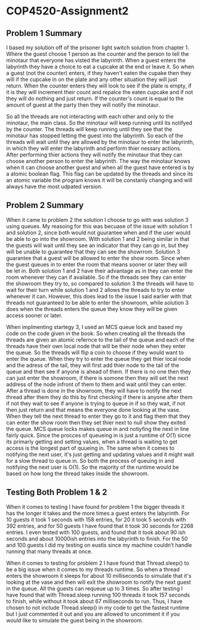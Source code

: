 # COP4520-Assignment2

## Problem 1 Summary
I based my solution off of the prisoner light switch solution from chapter 1. Where the guest choose 1 person as the counter and the person to tell the minotaur that everyone has visted the labyrinth. When a guest enters the labyrinth they have a choice to eat a cupcake at the end or leave it. So when a guest (not the counter) enters, if they haven't eaten the cupake then they will if the cupcake in on the plate and any other situation they will just return. When the counter enters they will look to see if the plate is empty, if it is they will increment their count and repalce the eaten cupcake and if not they will do nothing and  just return. If the counter's count is equal to the amount of guest at the party then they will notify the minotaur.

So all the threads are not interacting with each other and only to the minotaur, the main class. So the minotaur will keep running until its notifyed by the counter. The threads will keep running until they see that the minotaur has stopped letting the guest into the labyrinth. So each of the threads will wait until they are allowed by the minotaur to enter the labyrinth, in which they will enter the labyrinth and perform thier nessary actions. After performing thier actions they will notify the minotaur that they can choose another person to enter the labyrinth. The way the minotaur knows when it can choose another guest and when all the guest have entered is by a atomic boolean flag. This flag can be updated by the threads and since its an atomic variable the program knows it will be constanly changing and will always have the most udpated  version.

## Problem 2 Summary
When it came to problem 2 the solution I choose to go with was solution 3 using queues. My reasoing for this was becuase of the issue with solution 1 and solution 2, since both would not guurantee when and if the user would be able to go into the showroom. With solution 1 and 2 being similar in that the guests will wait until they see an indicator that they can go in, but they will be unable to guarantee that they can see the showrrom. Solution 3 guarantee that a guest will be allowed to enter the show room. Since when the guest queues in to enter the room that means sooner or later they will be let in. Both solution 1 and 2 have their advantage as in they can enter the room whenever they can if available. So if the threads see they can enter the showroom they try to, so compared to solution 3 the threads will have to wait for their turn while solution 1 and 2 allows the threads to try to enter whenever it can. However, this does lead to the issue I said earlier with that threads not guaranteed to be able to enter the showroom, while solution 3 does when the threads enters the queue they know they will be given access sooner or later.

When implmenting startegy 3, I used an MCS queue lock and based my code on the code given in the book. So when creating all the threads the threads are given an atomic refernce to the tail of the queue and each of the threads have their own local node that will be their node when they enter the queue. So the threads will flip a coin to choose if they would want to enter the queue. When they try to enter the queue they get thier local node and the adress of the tail, they will first add thier node to the tail of the queue and then see if anyone is ahead of them. If there is no one then they can just enter the showroom, if there is somone then they will set the next address of the node infront of them to them and wait until they can enter. After a thread is done in the showroom, they will have to notify the next thread after them they do this by first checking if there is anyone after them if not they wait to see if anyone is trying to queue in if so they wait, if not then just return and that means the everyone done looking at the vase. When they tell the next thread to enter they go to it and flag them that they can enter the show room then they set thier next to null show they exited the queue. MCS queue locks makes queue in and notiyfing the next in line fairly quick. Since the procces of queueing in is just a runtime of O(1) sicne its primarly getting and setting values, when a thread is waiting to get access is the longest part of quueing in. The same when it comes to notifying the next user, it's just getting and updating values and it might wait for a slow thread to queue in. So both the process of queuing in and notifying the next user is O(1). So the majority of the runtime would be based on how long the thread takes inside the showroom. 

## Testing Both Problem 1 & 2
When it comes to testing I have found for problem 1 the bigger threads it has the longer it takes and the more times a guest enters the labyrinth. For 10 guests it took 1 seconds with 158 entries, for 20 it took 5 seconds with 392 entries, and for 50 guests I have found that it took 30 seconds for 2268 entries. I even tested with 100 guests, and found that it took about 90 ish seconds and about 10000ish entries into the labyrinth to finish.  For the 50 and 100 guests I did my testing on eustis since my machine couldn’t handle running that many threads at once. 

When it comes to testing for problem 2 I have found that Thread.sleep() to be a big issue when it comes to my threads runtime. So when a thread enters the showroom it sleeps for about 10 milliseconds to simulate that it's looking at the vase and then will exit the showroom to notify the next guest in the queue. All the guests can requeue up to 3 times. So after testing I have found that with Thread.sleep running 100 threads it took 157 seconds to finish, while without it took about 67 milliseconds to run. Thus, I have chosen to not include Thread.sleep() in my code to get the fastest runtime but I just commented it out and you are allowed to uncomment it if you would like to simulate the guest being in the showroom.

